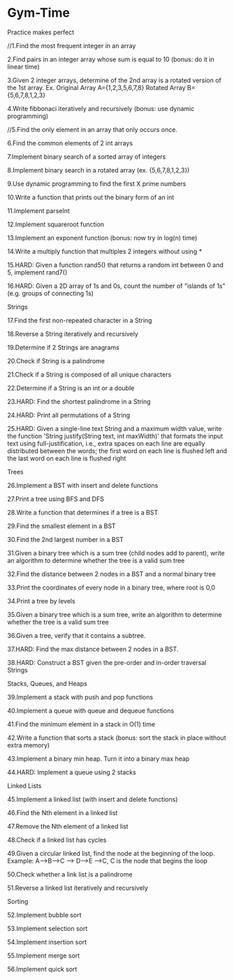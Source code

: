 Gym-Time
========

Practice makes perfect




//1.Find the most frequent integer in an array

2.Find pairs in an integer array whose sum is equal to 10 (bonus: do it in linear time)

3.Given 2 integer arrays, determine of the 2nd array is a rotated version of the 1st array. Ex. Original Array            A={1,2,3,5,6,7,8} Rotated Array B={5,6,7,8,1,2,3}

4.Write fibbonaci iteratively and recursively (bonus: use dynamic programming)

//5.Find the only element in an array that only occurs once.

6.Find the common elements of 2 int arrays

7.Implement binary search of a sorted array of integers

8.Implement binary search in a rotated array (ex. {5,6,7,8,1,2,3})

9.Use dynamic programming to find the first X prime numbers

10.Write a function that prints out the binary form of an int

11.Implement parseInt

12.Implement squareroot function

13.Implement an exponent function (bonus: now try in log(n) time)

14.Write a multiply function that multiples 2 integers without using *

15.HARD: Given a function rand5() that returns a random int between 0 and 5, implement rand7()

16.HARD: Given a 2D array of 1s and 0s, count the number of "islands of 1s" (e.g. groups of connecting 1s)



Strings

17.Find the first non-repeated character in a String

18.Reverse a String iteratively and recursively

19.Determine if 2 Strings are anagrams

20.Check if String is a palindrome

21.Check if a String is composed of all unique characters

22.Determine if a String is an int or a double

23.HARD: Find the shortest palindrome in a String

24.HARD: Print all permutations of a String

25.HARD: Given a single-line text String and a maximum width value, write the function 'String justify(String text, int maxWidth)' that formats the input text using full-justification, i.e., extra spaces on each line are equally distributed between the words; the first word on each line is flushed left and the last word on each line is flushed right



Trees

26.Implement a BST with insert and delete functions

27.Print a tree using BFS and DFS

28.Write a function that determines if a tree is a BST

29.Find the smallest element in a BST

30.Find the 2nd largest number in a BST

31.Given a binary tree which is a sum tree (child nodes add to parent), write an algorithm to determine whether the tree is a valid sum tree

32.Find the distance between 2 nodes in a BST and a normal binary tree

33.Print the coordinates of every node in a binary tree, where root is 0,0

34.Print a tree by levels

35.Given a binary tree which is a sum tree, write an algorithm to determine whether the tree is a valid sum tree

36.Given a tree, verify that it contains a subtree.

37.HARD: Find the max distance between 2 nodes in a BST.

38.HARD: Construct a BST given the pre-order and in-order traversal Strings



Stacks, Queues, and Heaps

39.Implement a stack with push and pop functions

40.Implement a queue with queue and dequeue functions

41.Find the minimum element in a stack in O(1) time

42.Write a function that sorts a stack (bonus: sort the stack in place without extra memory)

43.Implement a binary min heap. Turn it into a binary max heap

44.HARD: Implement a queue using 2 stacks



Linked Lists

45.Implement a linked list (with insert and delete functions)

46.Find the Nth element in a linked list

47.Remove the Nth element of a linked list

48.Check if a linked list has cycles

49.Given a circular linked list, find the node at the beginning of the loop. Example: A-->B-->C --> D-->E -->C, C is the node that begins the loop

50.Check whether a link list is a palindrome

51.Reverse a linked list iteratively and recursively



Sorting

52.Implement bubble sort

53.Implement selection sort

54.Implement insertion sort

55.Implement merge sort

56.Implement quick sort

